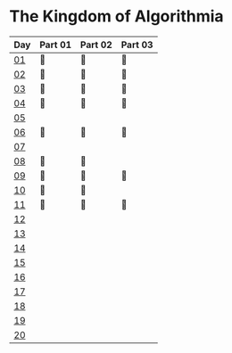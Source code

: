 # The Kingdom of Algorithmia

| Day                                                | Part 01 | Part 02 | Part 03 |
|----------------------------------------------------|---------|---------|---------|
| [01](https://everybody.codes/event/2024/quests/1)  | 🐤      | 🐤      | 🐤      |
| [02](https://everybody.codes/event/2024/quests/2)  | 🐤      | 🐤      | 🐤      |
| [03](https://everybody.codes/event/2024/quests/3)  | 🐤      | 🐤      | 🐤      |
| [04](https://everybody.codes/event/2024/quests/4)  | 🐤      | 🐤      | 🐤      |
| [05](https://everybody.codes/event/2024/quests/5)  |         |         |         |
| [06](https://everybody.codes/event/2024/quests/6)  | 🐤      | 🐤      | 🐤      |
| [07](https://everybody.codes/event/2024/quests/7)  |         |         |         |
| [08](https://everybody.codes/event/2024/quests/8)  | 🐤      | 🐤      |         |
| [09](https://everybody.codes/event/2024/quests/9)  | 🐤      | 🐤      | 🐤      |
| [10](https://everybody.codes/event/2024/quests/10) | 🐤      | 🐤      |         |
| [11](https://everybody.codes/event/2024/quests/11) | 🐤      | 🐤      | 🐤      |
| [12](https://everybody.codes/event/2024/quests/12) |         |         |         |
| [13](https://everybody.codes/event/2024/quests/13) |         |         |         |
| [14](https://everybody.codes/event/2024/quests/14) |         |         |         |
| [15](https://everybody.codes/event/2024/quests/15) |         |         |         |
| [16](https://everybody.codes/event/2024/quests/16) |         |         |         |
| [17](https://everybody.codes/event/2024/quests/17) |         |         |         |
| [18](https://everybody.codes/event/2024/quests/18) |         |         |         |
| [19](https://everybody.codes/event/2024/quests/19) |         |         |         |
| [20](https://everybody.codes/event/2024/quests/20) |         |         |         |
